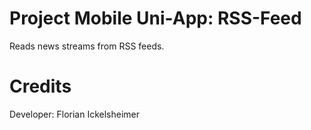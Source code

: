 ﻿# Project Mobile Uni-App: RSS-Feed

Reads news streams from RSS feeds.

# Credits

Developer:
Florian Ickelsheimer
